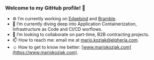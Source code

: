 ### Welcome to my GitHub profile! 👋

<!--
**mkozjak/mkozjak** is a ✨ _special_ ✨ repository because its `README.md` (this file) appears on your GitHub profile.

Here are some ideas to get you started:
-->

- ⚙️ I’m currently working on [Edgebind](https://www.edgebind.io) and [Bramble](https://www.bramble.live).
- 🌱 I’m currently diving deep into Application Containerization, Infrastructure as Code and CI/CD worflows.
- 🔭 I’m looking to collaborate on part-time, B2B contracting projects.
- 📫 How to reach me: email me at mario.kozjak@elpheria.com.
- ☺️ How to get to know me better: [www.mariokozjak.com](https://www.mariokozjak.com).
